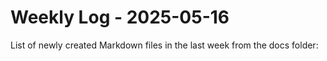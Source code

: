 # Weekly Log - 2025-05-16

List of newly created Markdown files in the last week from the docs folder:

